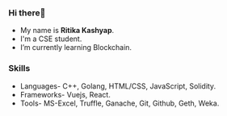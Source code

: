 <!--- - 👋 Hi, I’m @Ritika-21
- 👀 I’m interested in ...
- 🌱 I’m currently learning ...
- 💞️ I’m looking to collaborate on ...
- 📫 How to reach me ...


Ritika-21/Ritika-21 is a ✨ special ✨ repository because its `README.md` (this file) appears on your GitHub profile.
You can click the Preview link to take a look at your changes.
--->

### Hi there👋 
* My name is **Ritika Kashyap**. 
* I'm a CSE student.
* I’m currently learning Blockchain.

### Skills
* Languages- C++, Golang, HTML/CSS, JavaScript, Solidity.
* Frameworks- Vuejs, React.
* Tools- MS-Excel, Truffle, Ganache, Git, Github, Geth, Weka.
